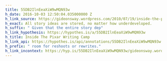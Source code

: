 ```yaml
---
title: 55DB2IlnEeaXiW9wMQN93w
h_date: 2016-10-03 12:50:04.035000000 Z
h_link_source: https://gideonsway.wordpress.com/2010/07/19/inside-the-pixar-writing-camp/
h_exact: All story ideas are stored, no matter how underdeveloped.
h_suffix: " Given that the entire story dep"
h_link_hypothesis: https://hypothes.is/a/55DB2IlnEeaXiW9wMQN93w
h_title: Inside The Pixar Writing Camp
h_link_api: https://hypothes.is/api/annotations/55DB2IlnEeaXiW9wMQN93w
h_prefix: " room for reshoots or rewrites."
h_link_incontext: https://hyp.is/55DB2IlnEeaXiW9wMQN93w/gideonsway.wordpress.com/2010/07/19/inside-the-pixar-writing-camp/
---
```


